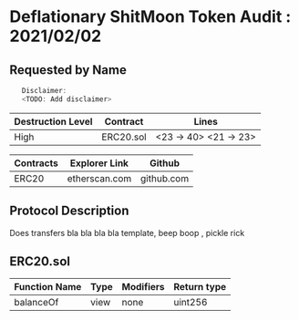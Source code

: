 # Deflationary ShitMoon Token Audit : 2021/02/02

## Requested by Name

```c
   Disclaimer:
   <TODO: Add disclaimer>
```

| Destruction Level | Contract  | Lines                 |
| ----------------- | --------- | --------------------- |
| High              | ERC20.sol | <23 -> 40> <21 -> 23> |

| Contracts | Explorer Link | Github     |
| --------- | ------------- | ---------- |
| ERC20     | etherscan.com | github.com |

## Protocol Description

Does transfers bla bla bla bla template, beep boop , pickle rick

## ERC20.sol

| Function Name | Type | Modifiers | Return type |
| ------------- | ---- | --------- | ----------- |
| balanceOf     | view | none      | uint256     |
